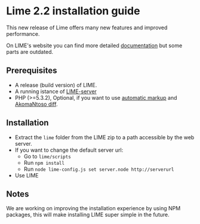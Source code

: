 # Lime 2.2 installation guide

This new release of Lime offers many new features and improved performance.

On LIME's website you can find more detailed [documentation](http://lime.cirsfid.unibo.it/?page_id=6) but some parts are outdated.

## Prerequisites

- A release (build version) of LIME.
- A running istance of [LIME-server](https://github.com/cirsfid-unibo/lime-server)
- PHP (>=5.3.2), Optional, if you want to use [automatic markup](https://github.com/cirsfid-unibo/akn-parsers-php) and [AkomaNtoso diff](https://github.com/cirsfid-unibo/akn-diff-php).

## Installation

- Extract the `lime` folder from the LIME zip to a path accessible by the web server.
- If you want to change the default server url:
    - Go to `lime/scripts`
    - Run `npm install`
    - Run `node lime-config.js set server.node http://serverurl`
- Use LIME

## Notes

We are working on improving the installation experience by using NPM packages, this will make installing LIME super simple in the future.

